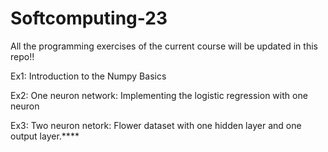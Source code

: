 # Softcomputing-23
All the programming exercises of the current course will be updated in this repo!!

Ex1: Introduction to the Numpy Basics

Ex2: One neuron network: Implementing the logistic regression with one neuron

Ex3: Two neuron netork: Flower dataset with one hidden layer and one output layer.****

